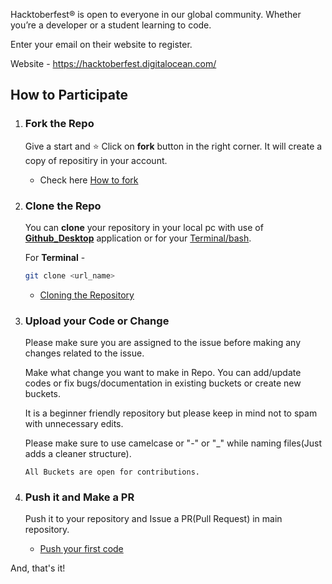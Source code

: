 Hacktoberfest® is open to everyone in our global community. Whether you’re a developer or a student learning to code.

Enter your email on their website to register.

Website - <https://hacktoberfest.digitalocean.com/>

## How to Participate

1. ### Fork the Repo

   Give a start and ⭐ Click on **fork** button in the right corner. It will create a copy of repositiry in your account.

    - Check here [How to fork](https://docs.github.com/en/github/getting-started-with-github/fork-a-repo)

2. ### Clone the Repo

   You can **clone** your repository in your local pc with use of **[Github_Desktop](https://desktop.github.com/)** application or for your [Terminal/bash](https://git-scm.com/downloads).

   For **Terminal** -

   ```bash
   git clone <url_name>
   ```

   - [Cloning the Repository](https://docs.github.com/en/github/creating-cloning-and-archiving-repositories/cloning-a-repository)

3. ### Upload your Code or Change

    Please make sure you are assigned to the issue before making any changes related to the issue. 
    
    Make what change you want to make in Repo. You can add/update codes or fix bugs/documentation in existing buckets or create new buckets.

    It is a beginner friendly repository but please keep in mind not to spam with unnecessary edits.

    Please make sure to use camelcase or "-" or "_" while naming files(Just adds a cleaner structure).

    `All Buckets are open for contributions.`

4. ### Push it and Make a PR

    Push it to your repository and Issue a PR(Pull Request) in main repository.

    - [Push your first code](https://docs.github.com/en/github/importing-your-projects-to-github/adding-an-existing-project-to-github-using-the-command-line)

And, that's it!

